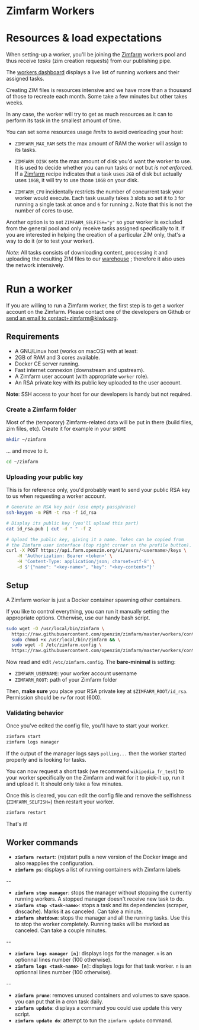 Zimfarm Workers
===============

# Resources & load expectations

When setting-up a worker, you'll be joining the
[Zimfarm](https://farm.openzim.org) workers pool and thus receive
*tasks* (zim creation requests) from our publishing pipe.

The [workers dashboard](https://farm.openzim.org/workers) displays a
live list of running workers and their assigned tasks.

Creating ZIM files is resources intensive and we have more than a
thousand of those to recreate each month. Some take a few minutes but
other takes weeks.

In any case, the worker will try to get as much resources as it can to
perform its task in the smallest amount of time.

You can set some resources usage *limits* to avoid overloading your
host:

* `ZIMFARM_MAX_RAM` sets the max amount of RAM the worker will assign
  to its tasks.

* `ZIMFARM_DISK` sets the max amount of disk you'd want the worker to
  use. It is used to decide whether you can run tasks or not but _is
  not enforced_. If a [Zimfarm](https://farm.openzim.org/recipes)
  recipe indicates that a task uses `2GB` of disk but actually uses
  `10GB`, it will try to use those `10GB` on your disk.

* `ZIMFARM_CPU` incidentally restricts the number of concurrent task
  your worker would execute. Each task usually takes `3` slots so set
  it to `3` for running a single task at once and `6` for running
  `2`. Note that this is not the number of cores to use.

Another option is to set `ZIMFARM_SELFISH="y"` so your worker is
excluded from the general pool and only receive tasks assigned
specifically to it. If you are interested in helping the creation of a
particular ZIM only, that's a way to do it (or to test your worker).

_Note_: All tasks consists of downloading content, processing it and
uploading the resulting ZIM files to our
[warehouse](https://download.kiwix.org) ; therefore it also uses the
network intensively.

# Run a worker

If you are willing to run a Zimfarm worker, the first step is to get a
worker account on the Zimfarm. Please contact one of the developers on
Github or [send an email to
contact+zimfarm@kiwix.org](mailto:contact+zimfarm@kiwix.org).

## Requirements

* A GNU/Linux host (works on macOS) with at least:
 * 2GB of RAM and 3 cores available.
 * Docker CE server running.
 * Fast internet connexion (downstream and upstream).
* A Zimfarm user account (with appropriate `worker` role).
* An RSA private key with its public key uploaded to the user account.

__Note__: SSH access to your host for our developers is handy but not required.

### Create a Zimfarm folder

Most of the (temporary) Zimfarm-related data will be put in there
(build files, zim files, etc). Create it for example in your `$HOME`
```bash
mkdir ~/zimfarm
```

... and move to it.
```bash
cd ~/zimfarm
```

### Uploading your public key

This is for reference only, you'd probably want to send your public
RSA key to us when requesting a worker account.

```bash
# Generate an RSA key pair (use empty passphrase)
ssh-keygen -m PEM -t rsa -f id_rsa

# Display its public key (you'll upload this part)
cat id_rsa.pub | cut -d " " -f 2

# Upload the public key, giving it a name. Token can be copied from
# the Zimfarm user interface (top right corner on the profile button).
curl -X POST https://api.farm.openzim.org/v1/users/<username>/keys \
    -H 'Authorization: Bearer <token>' \
    -H 'Content-Type: application/json; charset=utf-8' \
    -d $'{"name": "<key-name>", "key": "<key-content>"}'
```

## Setup

A Zimfarm worker is just a Docker container spawning other containers.

If you like to control everything, you can run it manually setting the
appropriate options. Otherwise, use our handy bash script.

```bash
sudo wget -O /usr/local/bin/zimfarm \
  https://raw.githubusercontent.com/openzim/zimfarm/master/workers/contrib/zimfarm.sh && \
  sudo chmod +x /usr/local/bin/zimfarm && \
  sudo wget -O /etc/zimfarm.config \
  https://raw.githubusercontent.com/openzim/zimfarm/master/workers/contrib/zimfarm.config
```

Now read and edit `/etc/zimfarm.config`. The **bare-minimal** is setting:

* `ZIMFARM_USERNAME`: your worker account username
* `ZIMFARM_ROOT`: path of your Zimfarm folder

Then, **make sure** you place your RSA private key at `$ZIMFARM_ROOT/id_rsa`. Permission should be `rw` for root (600).

### Validating behavior

Once you've edited the config file, you'll have to start your worker.

```bash
zimfarm start
zimfarm logs manager
```

If the output of the manager logs says `polling...` then the worker
started properly and is looking for tasks.

You can now request a short task (we recommend `wikipedia_fr_test`) to
your worker specifically on the Zimfarm and wait for it to pick-it up,
run it and upload it. It should only take a few minutes.

Once this is cleared, you can edit the config file and remove the
selfishness (`ZIMFARM_SELFISH=`) then restart your worker.

```bash
zimfarm restart
```

That's it!

## Worker commands

* **`zimfarm restart`**: (re)start pulls a new version of the Docker image and also reapplies the configuration.
* **`zimfarm ps`**: displays a list of running containers with Zimfarm labels

--

* **`zimfarm stop manager`**: stops the manager without stopping the currently running workers. A stopped manager doesn't receive new task to do.
* **`zimfarm stop <task-name>`**: stops a task and its dependencies (scraper, dnscache). Marks it as canceled. Can take a minute.
* **`zimfarm shutdown`**: stops the manager and all the running tasks. Use this to stop the worker completely. Running tasks will be marked as canceled. Can take a couple minutes.

--

* **`zimfarm logs manager [n]`**: displays logs for the manager. `n` is an optionnal lines number (100 otherwise).
* **`zimfarm logs <task-name> [n]`**: displays logs for that task worker. `n` is an optionnal lines number (100 otherwise).

--

* **`zimfarm prune`**: removes unused containers and volumes to save space. you can put that in a cron task daily.
* **`zimfarm update`**: displays a command you could use update this very script.
* **`zimfarm update do`**: attempt to tun the `zimfarm update` command.
